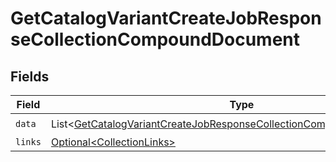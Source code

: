 # GetCatalogVariantCreateJobResponseCollectionCompoundDocument


## Fields

| Field                                                                                                                                                                  | Type                                                                                                                                                                   | Required                                                                                                                                                               | Description                                                                                                                                                            |
| ---------------------------------------------------------------------------------------------------------------------------------------------------------------------- | ---------------------------------------------------------------------------------------------------------------------------------------------------------------------- | ---------------------------------------------------------------------------------------------------------------------------------------------------------------------- | ---------------------------------------------------------------------------------------------------------------------------------------------------------------------- |
| `data`                                                                                                                                                                 | List\<[GetCatalogVariantCreateJobResponseCollectionCompoundDocumentData](../../models/components/GetCatalogVariantCreateJobResponseCollectionCompoundDocumentData.md)> | :heavy_check_mark:                                                                                                                                                     | N/A                                                                                                                                                                    |
| `links`                                                                                                                                                                | [Optional\<CollectionLinks>](../../models/components/CollectionLinks.md)                                                                                               | :heavy_minus_sign:                                                                                                                                                     | N/A                                                                                                                                                                    |